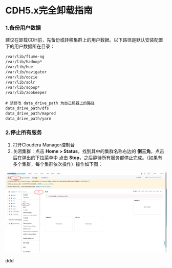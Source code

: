 CDH5.x完全卸载指南
================================================================================
### 1.备份用户数据
建议在卸载CDH前，先备份或转移集群上的用户数据。以下路径是默认安装配置下的用户数据所在目录：
```shell
/var/lib/flume-ng
/var/lib/hadoop*
/var/lib/hue  
/var/lib/navigator
/var/lib/oozie
/var/lib/solr
/var/lib/sqoop*  
/var/lib/zookeeper

# 请修改 data_drive_path 为自己机器上的路径
data_drive_path/dfs
data_drive_path/mapred
data_drive_path/yarn
```

### 2.停止所有服务
1. 打开Cloudera Manager控制台
2. 关闭集群：点击 **Home > Status**，找到其中的集群名称右边的 **倒三角**，点击后在弹出的下拉菜单中
点击 **Stop**，之后静待所有服务都停止完成。（如果有多个集群，每个集群依次操作）操作如下图：

  ![关闭集群](img/uninstall1.png)








































ddd
